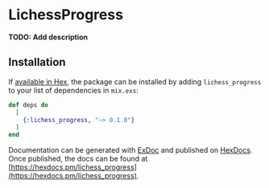 # LichessProgress

**TODO: Add description**

## Installation

If [available in Hex](https://hex.pm/docs/publish), the package can be installed
by adding `lichess_progress` to your list of dependencies in `mix.exs`:

```elixir
def deps do
  [
    {:lichess_progress, "~> 0.1.0"}
  ]
end
```

Documentation can be generated with [ExDoc](https://github.com/elixir-lang/ex_doc)
and published on [HexDocs](https://hexdocs.pm). Once published, the docs can
be found at [https://hexdocs.pm/lichess_progress](https://hexdocs.pm/lichess_progress).

